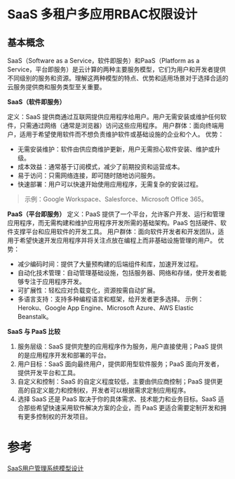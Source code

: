 # SaaS 多租户多应用RBAC权限设计

## 基本概念
SaaS（Software as a Service，软件即服务）和PaaS（Platform as a Service，平台即服务）是云计算的两种主要服务模型，它们为用户和开发者提供不同级别的服务和资源。理解这两种模型的特点、优势和适用场景对于选择合适的云服务提供商和服务类型至关重要。

**SaaS（软件即服务）**

定义：SaaS 提供商通过互联网提供应用程序给用户。用户无需安装或维护任何软件，只需通过网络（通常是浏览器）访问这些应用程序。
用户群体：面向终端用户，适用于希望使用软件而不想负责维护软件或基础设施的企业和个人。
优势：
* 无需安装维护：软件由供应商维护更新，用户无需担心软件安装、维护或升级。
* 成本效益：通常基于订阅模式，减少了前期投资和运营成本。
* 易于访问：只需网络连接，即可随时随地访问服务。
* 快速部署：用户可以快速开始使用应用程序，无需复杂的安装过程。
> 示例：Google Workspace、Salesforce、Microsoft Office 365。

**PaaS（平台即服务）**
定义：PaaS 提供了一个平台，允许客户开发、运行和管理应用程序，而无需构建和维护应用程序开发所需的基础架构。PaaS 包括硬件、软件支撑平台和应用软件的开发工具。
用户群体：面向软件开发者和开发团队，适用于希望快速开发应用程序并将关注点放在编程上而非基础设施管理的用户。
优势：
* 减少编码时间：提供了大量预构建的后端组件和库，加速开发过程。
* 自动化技术管理：自动管理基础设施，包括服务器、网络和存储，使开发者能够专注于应用程序开发。
* 可扩展性：轻松应对负载变化，资源按需自动扩展。
* 多语言支持：支持多种编程语言和框架，给开发者更多选择。
示例：Heroku、Google App Engine、Microsoft Azure、AWS Elastic Beanstalk。

**SaaS 与 PaaS 比较**
1. 服务层级：SaaS 提供完整的应用程序作为服务，用户直接使用；PaaS 提供的是应用程序开发和部署的平台。
2. 用户目标：SaaS 面向最终用户，提供即用型软件服务；PaaS 面向开发者，提供开发平台和工具。
3. 自定义和控制：SaaS 的自定义程度较低，主要由供应商控制；PaaS 提供更高的自定义能力和控制权，开发者可以根据需求定制应用程序。
4. 选择 SaaS 还是 PaaS 取决于你的具体需求、技术能力和业务目标。SaaS 适合那些希望快速采用软件解决方案的企业，而 PaaS 更适合需要定制开发和拥有更多控制权的开发项目。

# 参考
[SaaS用户管理系统模型设计](https://blog.csdn.net/hot_summery/article/details/80773310)
